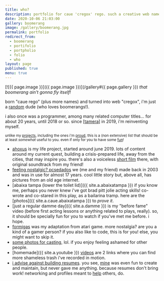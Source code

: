 ```yaml
---
title: who?
description: portfolio for caue 'cregox' rego. such a creative web name!
date: 2020-10-06 21:03:00
gallery: boomerang
image: /gallery/boomerang.jpg
permalink: portfolio
redirect_from:
  - boomerang
  - portifolio
  - portpholio
  - folio
  - who
layout: page
published: true
menu: true
---
```


[![{{ page.image }}]({{ page.image }})](/gallery#{{ page.gallery }})
_that boomerang ain't gonna fly itself!_

born "caue rego" (plus more names) and turned into web "cregox", i'm just a [random](/random) dude (who loves boomerangs!).

i also once was a programmer, among many related computer titles... for about 20 years, until 2018 or so. since [[tamera](/tamera)] in 2019, i'm reinventing myself.

<small>unlike my [projects](/projects), including the ones i'm [proud](/proud), this is a (non extensive) list that should be at least _somewhat_ useful to you. even if only for you to have some [fun](/fun)!</small>

- [ahoxus](/ahoxus) is my life project, started around june 2019. lots of content around my current quest, building a crisis-prepared life, away from the cities, that may inspire you. there's also a voiceless [short film](https://lbry.tv/@ahoxus:4/ahoxus-we-are-nature:d) there, with original soundtrack from my friend!
- [feeling nostalgic? pcsedados](/pcsedados) we (me and my friend) made back in 2003 and was in use for almost 17 years. cool little story but, above all, has pictures from an old age internet.
- [abaixa tampa (lower the toilet lid)]({{ site.a.abaixatampa }}) if you know me, perhaps you never knew i've got brad pitt jolie acting skills! co-wrote and co-stared in this play, as a bailarina tramp. here are the [photos]({{ site.a.caue.abaixatampa }}) to _prove it_.
- [just a regular damme day]({{ site.a.damme }}) is my "before fame" video (before first acting lessons or anything related to plays, really). so, it should be specially fun for you to watch if you've met me before. i hope.
- [formigas](/formigas) was my adaptation from atari game. more nostalgia? are you a kind of a gamer person? if you also like to code, this is for you! else, you might want to skip it.
- [some photos for casting](/casting), lol. if you enjoy feeling ashamed for other people.
- [homemade]({{ site.a.youtube }}) [videos](/videos) are 2 links where you can find more shameless trash i've recorded in motion.
- [i advise against building resumes](/nocover). you see, [mine](/resume) was even fun to create and maintain, but never gave me anything. because resumes don't bring work! networking and profiles meant to [help](/thanks) others, do.
